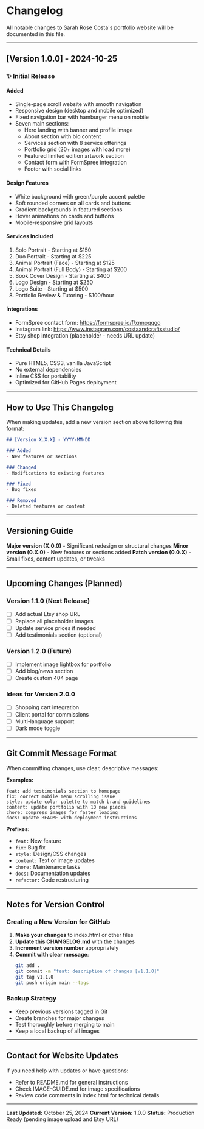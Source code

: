 # Changelog

All notable changes to Sarah Rose Costa's portfolio website will be documented in this file.

---

## [Version 1.0.0] - 2024-10-25

### ✨ Initial Release

#### Added
- Single-page scroll website with smooth navigation
- Responsive design (desktop and mobile optimized)
- Fixed navigation bar with hamburger menu on mobile
- Seven main sections:
  - Hero landing with banner and profile image
  - About section with bio content
  - Services section with 8 service offerings
  - Portfolio grid (20+ images with load more)
  - Featured limited edition artwork section
  - Contact form with FormSpree integration
  - Footer with social links

#### Design Features
- White background with green/purple accent palette
- Soft rounded corners on all cards and buttons
- Gradient backgrounds in featured sections
- Hover animations on cards and buttons
- Mobile-responsive grid layouts

#### Services Included
1. Solo Portrait - Starting at $150
2. Duo Portrait - Starting at $225
3. Animal Portrait (Face) - Starting at $125
4. Animal Portrait (Full Body) - Starting at $200
5. Book Cover Design - Starting at $400
6. Logo Design - Starting at $250
7. Logo Suite - Starting at $500
8. Portfolio Review & Tutoring - $100/hour

#### Integrations
- FormSpree contact form: https://formspree.io/f/xnnoqqgo
- Instagram link: https://www.instagram.com/costaandcraftsstudio/
- Etsy shop integration (placeholder - needs URL update)

#### Technical Details
- Pure HTML5, CSS3, vanilla JavaScript
- No external dependencies
- Inline CSS for portability
- Optimized for GitHub Pages deployment

---

## How to Use This Changelog

When making updates, add a new version section above following this format:

```markdown
## [Version X.X.X] - YYYY-MM-DD

### Added
- New features or sections

### Changed
- Modifications to existing features

### Fixed
- Bug fixes

### Removed
- Deleted features or content
```

---

## Versioning Guide

**Major version (X.0.0)** - Significant redesign or structural changes
**Minor version (0.X.0)** - New features or sections added
**Patch version (0.0.X)** - Small fixes, content updates, or tweaks

---

## Upcoming Changes (Planned)

### Version 1.1.0 (Next Release)
- [ ] Add actual Etsy shop URL
- [ ] Replace all placeholder images
- [ ] Update service prices if needed
- [ ] Add testimonials section (optional)

### Version 1.2.0 (Future)
- [ ] Implement image lightbox for portfolio
- [ ] Add blog/news section
- [ ] Create custom 404 page

### Ideas for Version 2.0.0
- [ ] Shopping cart integration
- [ ] Client portal for commissions
- [ ] Multi-language support
- [ ] Dark mode toggle

---

## Git Commit Message Format

When committing changes, use clear, descriptive messages:

**Examples:**
```
feat: add testimonials section to homepage
fix: correct mobile menu scrolling issue
style: update color palette to match brand guidelines
content: update portfolio with 10 new pieces
chore: compress images for faster loading
docs: update README with deployment instructions
```

**Prefixes:**
- `feat:` New feature
- `fix:` Bug fix
- `style:` Design/CSS changes
- `content:` Text or image updates
- `chore:` Maintenance tasks
- `docs:` Documentation updates
- `refactor:` Code restructuring

---

## Notes for Version Control

### Creating a New Version for GitHub

1. **Make your changes** to index.html or other files
2. **Update this CHANGELOG.md** with the changes
3. **Increment version number** appropriately
4. **Commit with clear message**:
   ```bash
   git add .
   git commit -m "feat: description of changes [v1.1.0]"
   git tag v1.1.0
   git push origin main --tags
   ```

### Backup Strategy
- Keep previous versions tagged in Git
- Create branches for major changes
- Test thoroughly before merging to main
- Keep a local backup of all images

---

## Contact for Website Updates

If you need help with updates or have questions:
- Refer to README.md for general instructions
- Check IMAGE-GUIDE.md for image specifications
- Review code comments in index.html for technical details

---

**Last Updated:** October 25, 2024
**Current Version:** 1.0.0
**Status:** Production Ready (pending image upload and Etsy URL)
